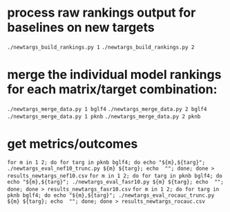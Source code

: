 # process raw rankings output for baselines on new targets
`./newtargs_build_rankings.py 1`
`./newtargs_build_rankings.py 2`

# merge the individual model rankings for each matrix/target combination:

`./newtargs_merge_data.py 1 bglf4`
`./newtargs_merge_data.py 2 bglf4`
`./newtargs_merge_data.py 1 pknb`
`./newtargs_merge_data.py 2 pknb`

# get metrics/outcomes
`for m in 1 2; do for targ in pknb bglf4; do echo "${m},${targ}"; ./newtargs_eval_nef10_trunc.py ${m} ${targ}; echo  ""; done; done > results_newtargs_nef10.csv`
`for m in 1 2; do for targ in pknb bglf4; do echo "${m},${targ}"; ./newtargs_eval_fasr10.py ${m} ${targ}; echo  ""; done; done > results_newtargs_fasr10.csv`
`for m in 1 2; do for targ in pknb bglf4; do echo "${m},${targ}"; ./newtargs_eval_rocauc_trunc.py ${m} ${targ}; echo  ""; done; done > results_newtargs_rocauc.csv`

